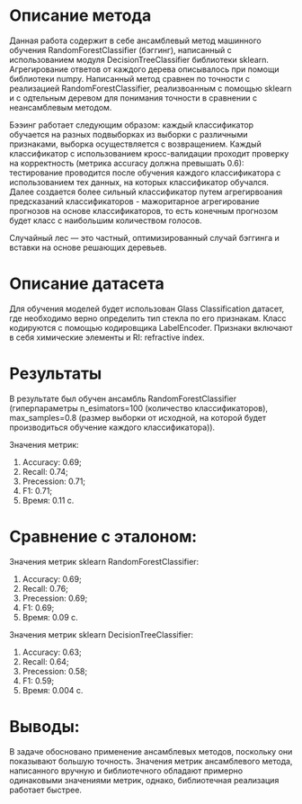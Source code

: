 # Описание метода

Данная работа содержит в себе ансамблевый метод машинного обучения RandomForestClassifier (бэггинг), написанный с использованием модуля DecisionTreeClassifier библиотеки sklearn. Агрегирование ответов от каждого дерева описывалось при помощи библиотеки numpy. Написанный метод сравнен по точности с реализацией RandomForestClassifier, реализвоанным с помощью sklearn и с одтельным деревом для понимания точности в сравнении с неансамблевым методом.

Бээинг работает следующим образом: каждый классификатор обучается на разных подвыборках из выборки с различными признаками, выборка осуществляется с возвращением. Каждый классификатор с использованием кросс-валидации проходит проверку на корректность (метрика accuracy должна превышать 0.6): тестирование проводится после обучения каждого классификатора с использованием тех данных, на которых классификатор обучался. Далее создается более сильный классификатор путем  агрегирвоания предсказаний классификаторов - мажоритарное агрегирование прогнозов на основе классификаторов, то есть конечным прогнозом будет класс с наибольшим количеством голосов.

Случайный лес — это частный, оптимизированный случай бэггинга и вставки на основе решающих деревьев.

# Описание датасета

Для обучения моделей будет использован Glass Classification датасет, где необходимо верно определить тип стекла по его признакам. Класс кодируются с помощью кодировщика LabelEncoder. Признаки включают в себя химические элементы и RI: refractive index.

# Результаты

В результате был обучен ансамбль RandomForestClassifier (гиперпараметры n_esimators=100 (количество классификаторов), max_samples=0.8 (размер выборки от исходной, на которой будет производиться обучение каждого классификатора)).

Значения метрик:

1. Accuracy: 0.69;
2. Recall: 0.74;
3. Precession: 0.71;
4. F1: 0.71;
5. Время: 0.11 с.

# Сравнение с эталоном:

Значения метрик sklearn RandomForestClassifier:

1. Accuracy: 0.69;
2. Recall: 0.76;
3. Precession: 0.69;
4. F1: 0.69;
5. Время: 0.09 с.

Значения метрик sklearn DecisionTreeClassifier:

1. Accuracy: 0.63;
2. Recall: 0.64;
3. Precession: 0.58;
4. F1: 0.59;
5. Время: 0.004 с.

# Выводы:

В задаче обосновано применение ансамблевых методов, поскольку они показывают большую точность. Значения метрик ансамблевого метода, написанного вручную и библиотечного обладают примерно одинаковыми значениями метрик, однако, библиотечная реализация работает быстрее.
